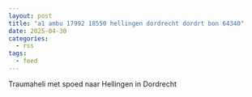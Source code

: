 ```yaml
---
layout: post
title: "a1 ambu 17992 18550 hellingen dordrecht dordrt bon 64340"
date: 2025-04-30
categories: 
  - rss
tags: 
  - feed
---
```


Traumaheli met spoed naar Hellingen in Dordrecht
